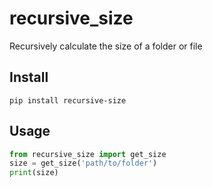 # recursive_size
 Recursively calculate the size of a folder or file


## Install
```pip install recursive-size```

## Usage
```python
from recursive_size import get_size
size = get_size('path/to/folder')
print(size)
```
